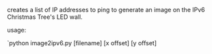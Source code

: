 creates a list of IP addresses to ping to generate an image on the IPv6 Christmas Tree's LED wall.


usage:

`python image2ipv6.py [filename] [x offset] [y offset]
